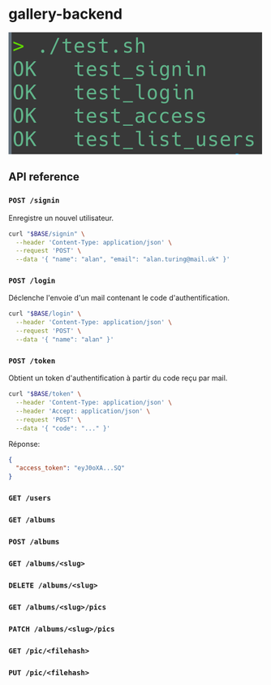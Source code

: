 # gallery-backend

![tests](./test.png)

## API reference

### `POST /signin`

Enregistre un nouvel utilisateur.

```bash
curl "$BASE/signin" \
  --header 'Content-Type: application/json' \
  --request 'POST' \
  --data '{ "name": "alan", "email": "alan.turing@mail.uk" }'
```

### `POST /login`

Déclenche l'envoie d'un mail contenant le code d'authentification.

```bash
curl "$BASE/login" \
  --header 'Content-Type: application/json' \
  --request 'POST' \
  --data '{ "name": "alan" }'
```

### `POST /token`

Obtient un token d'authentification à partir du code reçu par mail.

```bash
curl "$BASE/token" \
  --header 'Content-Type: application/json' \
  --header 'Accept: application/json' \
  --request 'POST' \
  --data '{ "code": "..." }'
```

Réponse:
```json
{
  "access_token": "eyJ0oXA...SQ"
}
```

### `GET /users`

### `GET /albums`

### `POST /albums`

### `GET /albums/<slug>`

### `DELETE /albums/<slug>`

### `GET /albums/<slug>/pics`

### `PATCH /albums/<slug>/pics`

### `GET /pic/<filehash>`

### `PUT /pic/<filehash>`

